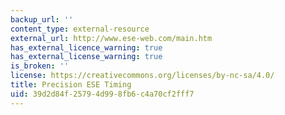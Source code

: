 ```yaml
---
backup_url: ''
content_type: external-resource
external_url: http://www.ese-web.com/main.htm
has_external_licence_warning: true
has_external_license_warning: true
is_broken: ''
license: https://creativecommons.org/licenses/by-nc-sa/4.0/
title: Precision ESE Timing
uid: 39d2d84f-2579-4d99-8fb6-c4a70cf2fff7
---
```

